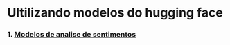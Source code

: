 # Ultilizando modelos do hugging face


### 1. [Modelos de analise de sentimentos](./projeto-com-modelos-hugging-face/analise_sentimentos_ptbr.ipynb)